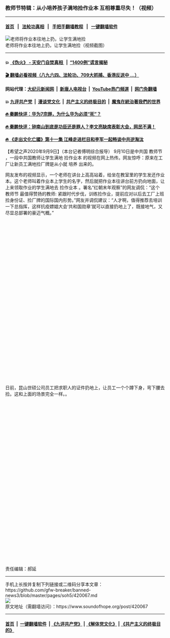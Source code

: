 ### 教师节特辑：从小培养孩子满地捡作业本  互相尊重尽失！（视频）
------------------------

#### [首页](https://github.com/gfw-breaker/banned-news3/blob/master/README.md) &nbsp;&nbsp;|&nbsp;&nbsp; [法轮功真相](https://github.com/begood0513/basic/blob/master/README.md)  &nbsp;&nbsp;|&nbsp;&nbsp; [手把手翻墙教程](https://github.com/gfw-breaker/guides/wiki)  &nbsp;&nbsp;|&nbsp;&nbsp; [一键翻墙软件](https://github.com/gfw-breaker/nogfw/blob/master/README.md)  



<div><img alt="老师将作业本往地上扔，让学生满地捡" src="https://img.soundofhope.org/2020-09/wuhanfeiyan_2020-09-09_3-1599713294907.jpeg"/>
<br/><figcaption class="caption">
 老师将作业本往地上扔，让学生满地捡（视频截图）
</figcaption></div><hr/>

#### 💥 [《伪火》 - 天安门自焚真相 ](http://141.164.51.119:10000/videos/blog/weihuo.html)&nbsp; |&nbsp; [“1400例”谎言揭秘  ](http://141.164.51.119:10000/videos/blog/jiexi1400.html)

#### [ 🎬  翻墙必看视频（八九六四、法轮功、709大抓捕、香港反送中 ...）](https://github.com/gfw-breaker/links/blob/master/banned.md)

#### 网站代理：[大纪元新闻网](http://167.172.10.89:10080/gb/) &nbsp;|&nbsp; [新唐人电视台](http://167.172.10.89:8808/gb/)  &nbsp;|&nbsp; [YouTube热门频道](http://158.247.203.241/youtube.html) &nbsp;|&nbsp; [网门免翻墙](http://158.247.203.241:11000/show.aspx?name=ogHome)

#### 💥 [九评共产党](http://141.164.51.119:10000/videos/res/jiuping/)&nbsp; |&nbsp; [漫谈党文化](http://141.164.51.119:10000/videos/res/mtdwh/)&nbsp; |&nbsp; [共产主义的终极目的](http://141.164.51.119:10000/videos/res/zjmd/)&nbsp; |&nbsp; [魔鬼在統治著我們的世界](http://141.164.51.119:10000/videos/res/TheSpecter/)  

#### [ 🔥  秦鹏快评：华为7宗罪，为什么华为必须“死”？](http://141.164.51.119:10000/videos/news/qp01.html)

#### [ 🔥  秦鹏快评：钟南山到底是功臣还是罪人？李文亮缺席表彰大会，网民不满！](http://141.164.51.119:10000/videos/news/qp02.html)

#### [ 🔥  《走出文化亡國》第十一集 江峰走进栏目和李军一起畅谈中共逆淘汰](http://141.164.51.119:10000/videos/news/../res/zcwhwg/index.html)

<div><div class="Content__Wrapper sc-1bvya0-0 grZQxZ">
 <p class="meta-top">
  <span class="meta">
   【希望之声2020年9月9日】（本台记者傅明综合报导）
  </span>
  9月10日是中共国
  <ok href="/term/7924">
   教师节
  </ok>
  ，一段中共国教师让学生满地
  <ok href="/term/371929">
   捡作业本
  </ok>
  的视频在网上热传。网友惊呼：原来在工厂让新员工满地捡厂牌是从小就
  <ok href="/term/38255">
   培养
  </ok>
  出来的。
 </p>
 <p>
  网友发布的视频显示，一个老师在讲台上高高站着，给坐在教室里的学生发还作业本。这个老师叫着作业本上学生的名字，然后就把作业本往讲台前方扔向地面，让上来领取作业的学生满地去
  <ok href="/term/371929">
   捡作业本
  </ok>
  。署名“红朝末年观察”的网友调侃：“这个
  <ok href="/term/7924">
   教师节
  </ok>
  最值得赞扬的教师: 紧跟时代步伐，训练捡作业，提前应对以后去工厂上班捡身份证、捡厂牌的国际国内形势。”网友并调侃建议：“人才啊，值得推荐去培训一下总指挥，这样抗疫嫖娼大会‘共和国勋章’就可以直接扔地上了，既接地气，又尽显总部署的豪迈气概。”
 </p>
 <div class="soh-embed">
  <div class="soh-embed-inner">
   <div class="iframely-embed" style="max-width: 550px;">
    <div class="iframely-responsive" style="padding-bottom: 100%;">
    </div>
   </div>
  </div>
 </div>
 <p>
  日前，昆山世硕公司员工把求职人的证件扔地上，让员工一个个蹲下身，弯下腰去捡。这和上面的场景完全一样。。
 </p>
 <div class="soh-embed">
  <div class="soh-embed-inner">
   <div class="iframely-embed" style="max-width: 550px;">
    <div class="iframely-responsive" style="padding-bottom: 100%;">
    </div>
   </div>
  </div>
 </div>
 <p class="meta-btm">
  责任编辑：郝延
 </p>
</div>
</div>
<hr/>
手机上长按并复制下列链接或二维码分享本文章：<br/>
https://github.com/gfw-breaker/banned-news3/blob/master/pages/soh5/420067.md <br/>
<a href='https://github.com/gfw-breaker/banned-news3/blob/master/pages/soh5/420067.md'><img src='https://github.com/gfw-breaker/banned-news3/blob/master/pages/soh5/420067.md.png'/></a> <br/>
原文地址（需翻墙访问）：https://www.soundofhope.org/post/420067


------------------------
#### [首页](https://github.com/gfw-breaker/banned-news3/blob/master/README.md) &nbsp;|&nbsp; [一键翻墙软件](https://github.com/gfw-breaker/nogfw/blob/master/README.md) &nbsp;| [《九评共产党》](https://github.com/gfw-breaker/9ping.md/blob/master/README.md#九评之一评共产党是什么) | [《解体党文化》](https://github.com/gfw-breaker/jtdwh.md/blob/master/README.md) | [《共产主义的终极目的》](https://github.com/gfw-breaker/gczydzjmd.md/blob/master/README.md)


<img src='http://gfw-breaker.win/banned-news3/pages/soh5/420067.md' width='0px' height='0px'/>